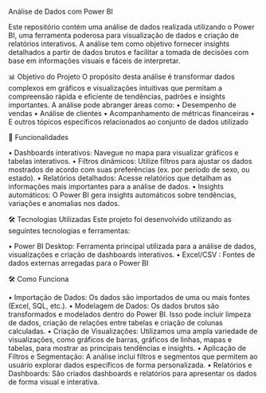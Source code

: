 Análise de Dados com Power BI

Este repositório contém uma análise de dados realizada utilizando o Power BI, uma ferramenta poderosa para visualização de dados e criação de relatórios interativos. A análise tem como objetivo fornecer insights detalhados a partir de dados brutos e facilitar a tomada de decisões com base em informações visuais e fáceis de interpretar.

📊 Objetivo do Projeto
O propósito desta análise é transformar dados complexos em gráficos e visualizações intuitivas que permitam a compreensão rápida e eficiente de tendências, padrões e insights importantes. A análise pode abranger áreas como:
•	Desempenho de vendas
•	Análise de clientes
•	Acompanhamento de métricas financeiras
•	E outros tópicos específicos relacionados ao conjunto de dados utilizado


🚀 Funcionalidades

• Dashboards interativos: Navegue no mapa para visualizar gráficos e tabelas interativos.
•	Filtros dinâmicos: Utilize filtros para ajustar os dados mostrados de acordo com suas preferências (ex. por período de sexo, ou estado).
•	Relatórios detalhados: Acesse relatórios que detalham as informações mais importantes para a análise de dados.
•	Insights automáticos: O Power BI gera insights automáticos sobre tendências, variações e anomalias nos dados.

🛠️ Tecnologias Utilizadas
Este projeto foi desenvolvido utilizando as seguintes tecnologias e ferramentas:

•	Power BI Desktop: Ferramenta principal utilizada para a análise de dados, visualizações e criação de dashboards interativos.
•	Excel/CSV : Fontes de dados externas arregadas para o Power BI


🛠️ Como Funciona

•	Importação de Dados: Os dados são importados de uma ou mais fontes (Excel, SQL, etc.).
•	Modelagem de Dados: Os dados brutos são transformados e modelados dentro do Power BI. Isso pode incluir limpeza de dados, criação de relações entre tabelas e criação de colunas calculadas.
•	Criação de Visualizações: Utilizamos uma ampla variedade de visualizações, como gráficos de barras, gráficos de linhas, mapas e tabelas, para mostrar as principais tendências e insights.
•	Aplicação de Filtros e Segmentação: A análise inclui filtros e segmentos que permitem ao usuário explorar dados específicos de forma personalizada.
•	Relatórios e Dashboards: São criados dashboards e relatórios para apresentar os dados de forma visual e interativa.

